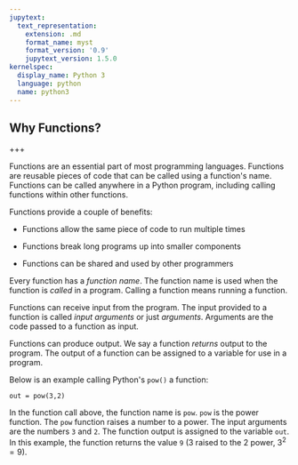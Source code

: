 ```yaml
---
jupytext:
  text_representation:
    extension: .md
    format_name: myst
    format_version: '0.9'
    jupytext_version: 1.5.0
kernelspec:
  display_name: Python 3
  language: python
  name: python3
---
```


## Why Functions?

+++

Functions are an essential part of most programming languages. Functions are reusable pieces of code that can be called using a function's name. Functions can be called anywhere in a Python program, including calling functions within other functions. 

Functions provide a couple of benefits:

 * Functions allow the same piece of code to run multiple times

 * Functions break long programs up into smaller components
 
 * Functions can be shared and used by other programmers
 
Every function has a _function name_. The function name is used when the function is _called_ in a program. Calling a function means running a function.

Functions can receive input from the program. The input provided to a function is called _input arguments_ or just _arguments_. Arguments are the code passed to a function as input. 

Functions can produce output. We say a function _returns_ output to the program. The output of a function can be assigned to a variable for use in a program. 

Below is an example calling Python's ```pow()``` a function:

```{code-cell} ipython3
out = pow(3,2)
```

In the function call above, the function name is ```pow```. ```pow``` is the power function. The ```pow``` function raises a number to a power. The input arguments are the numbers ```3``` and ```2```. The function output is assigned to the variable ```out```.  In this example, the function returns the value ```9``` (3 raised to the 2 power, $3^2 = 9$).

```{code-cell} ipython3

```
